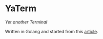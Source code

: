# YaTerm

*Yet another Terminal*

Written in Golang and started from this [article](https://ishuah.com/2021/03/10/build-a-terminal-emulator-in-100-lines-of-go/).

